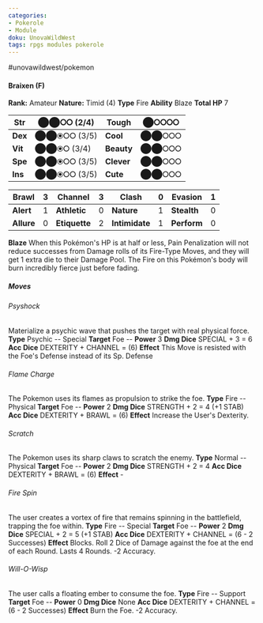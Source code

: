 ```yaml
---
categories:
- Pokerole
- Module
doku: UnovaWildWest
tags: rpgs modules pokerole
---
```

#unovawildwest/pokemon 

#### Braixen (F)

**Rank:** Amateur
**Nature:** Timid (4)
**Type** Fire
**Ability** Blaze
**Total HP** 7

| **Str** | ⬤⬤⭘⭘ (2/4) | **Tough** |  ⬤⭘⭘⭘⭘
|---------|---------------|-----------|--------
| **Dex** | ⬤⬤⦿⭘⭘ (3/5) | **Cool** |  ⬤⬤⭘⭘⭘
| **Vit** | ⬤⬤⦿⭘ (3/4) | **Beauty** |  ⬤⬤⭘⭘⭘
| **Spe** | ⬤⬤⦿⭘⭘ (3/5) | **Clever** |  ⬤⬤⭘⭘⭘
| **Ins** | ⬤⬤⦿⭘⭘ (3/5) | **Cute** |  ⬤⬤⭘⭘⭘

| **Brawl** |  3 | **Channel** | 3 | **Clash** |  0 | **Evasion** | 1
|-----------|----|-------------|---|-----------|----|-------------|---
| **Alert** |  1 | **Athletic** | 0 | **Nature** | 1 | **Stealth** | 0
| **Allure** | 0 | **Etiquette** | 2 | **Intimidate** | 1 | **Perform** | 0

**Blaze** When this Pokémon's HP is at half or less, Pain Penalization will not reduce successes from Damage rolls of its Fire-Type Moves, and they will get 1 extra die to their Damage Pool. 
The Fire on this Pokémon's body will burn incredibly fierce just before fading.

##### Moves

###### Psyshock
Materialize a psychic wave that pushes the target with real physical force.
**Type** Psychic -- Special
**Target** Foe -- **Power** 3
**Dmg Dice** SPECIAL + 3 = 6
**Acc Dice** DEXTERITY + CHANNEL = (6)
**Effect** This Move is resisted with the Foe's Defense instead of its Sp. Defense

###### Flame Charge
The Pokemon uses its flames as propulsion to strike the foe.
**Type** Fire -- Physical
**Target** Foe -- **Power** 2
**Dmg Dice** STRENGTH + 2 = 4 (+1 STAB)
**Acc Dice** DEXTERITY + BRAWL = (6)
**Effect** Increase the User's Dexterity.

###### Scratch
The Pokemon uses its sharp claws to scratch the enemy.
**Type** Normal -- Physical
**Target** Foe -- **Power** 2
**Dmg Dice** STRENGTH + 2 = 4
**Acc Dice** DEXTERITY + BRAWL = (6)
**Effect** -

###### Fire Spin
The user creates a vortex of fire that remains spinning in the battlefield, trapping the foe within.
**Type** Fire -- Special
**Target** Foe -- **Power** 2
**Dmg Dice** SPECIAL + 2 = 5 (+1 STAB)
**Acc Dice** DEXTERITY + CHANNEL = (6 - 2 Successes)
**Effect** Blocks. Roll 2 Dice of Damage against the foe at the end of each Round. Lasts 4 Rounds. -2 Accuracy.

###### Will-O-Wisp
The user calls a floating ember to consume the foe.
**Type** Fire -- Support
**Target** Foe -- **Power** 0
**Dmg Dice** None
**Acc Dice** DEXTERITY + CHANNEL = (6 - 2 Successes)
**Effect** Burn the Foe. -2 Accuracy.